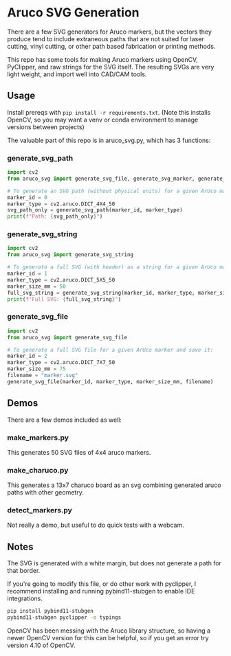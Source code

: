 # Aruco SVG Generation

There are a few SVG generators for Aruco markers, but the vectors they produce tend to include extraneous paths that are not suited for laser cutting, vinyl cutting, or other path based fabrication or printing methods.

This repo has some tools for making Aruco markers using OpenCV, PyClipper, and raw strings for the SVG itself. The resulting SVGs are very light weight, and import well into CAD/CAM tools.

## Usage

Install prereqs with `pip install -r requirements.txt`. (Note this installs OpenCV, so you may want a venv or conda environment to manage versions between projects)

The valuable part of this repo is in aruco_svg.py, which has 3 functions:

### generate_svg_path

```python
import cv2
from aruco_svg import generate_svg_file, generate_svg_marker, generate_svg_path

# To generate an SVG path (without physical units) for a given ArUco marker:
marker_id = 0
marker_type = cv2.aruco.DICT_4X4_50
svg_path_only = generate_svg_path(marker_id, marker_type)
print(f"Path: {svg_path_only}")
```

### generate_svg_string

```python
import cv2
from aruco_svg import generate_svg_string

# To generate a full SVG (with header) as a string for a given ArUco marker with pyhsical units:
marker_id = 1
marker_type = cv2.aruco.DICT_5X5_50
marker_size_mm = 50
full_svg_string = generate_svg_string(marker_id, marker_type, marker_size_mm)
print(f"Full SVG: {full_svg_string}")
```

### generate_svg_file

```python
import cv2
from aruco_svg import generate_svg_file

# To generate a full SVG file for a given ArUco marker and save it:
marker_id = 2
marker_type = cv2.aruco.DICT_7X7_50
marker_size_mm = 75
filename = "marker.svg"
generate_svg_file(marker_id, marker_type, marker_size_mm, filename)
```

## Demos

There are a few demos included as well:

### make_markers.py

This generates 50 SVG files of 4x4 aruco markers.

### make_charuco.py

This generates a 13x7 charuco board as an svg combining generated aruco paths with other geometry.

### detect_markers.py

Not really a demo, but useful to do quick tests with a webcam.

## Notes

The SVG is generated with a white margin, but does not generate a path for that border.

If you're going to modify this file, or do other work with pyclipper, I recommend installing and running pybind11-stubgen to enable IDE integrations.

```bash
pip install pybind11-stubgen
pybind11-stubgen pyclipper -o typings
```

OpenCV has been messing with the Aruco library structure, so having a newer OpenCV version for this can be helpful, so if you get an error try version 4.10 of OpenCV.
